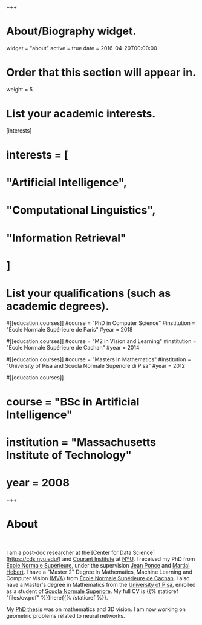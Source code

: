 +++
# About/Biography widget.
widget = "about"
active = true
date = 2016-04-20T00:00:00

# Order that this section will appear in.
weight = 5

# List your academic interests.
[interests]
#  interests = [
#    "Artificial Intelligence",
#    "Computational Linguistics",
#    "Information Retrieval"
#  ]

# List your qualifications (such as academic degrees).
#[[education.courses]]
#course = "PhD in Computer Science"
#institution = "École Normale Supérieure de Paris"
#year = 2018

#[[education.courses]]
#course = "M2 in Vision and Learning"
#institution = "École Normale Supérieure de Cachan"
#year = 2014

#[[education.courses]]
#course = "Masters in Mathematics"
#institution = "University of Pisa and Scuola Normale Superiore di Pisa"
#year = 2012

#[[education.courses]]
#  course = "BSc in Artificial Intelligence"
#  institution = "Massachusetts Institute of Technology"
#  year = 2008
 
+++

# About

<br>

I am a post-doc researcher at the [Center for Data Science]
(https://cds.nyu.edu/) and [Courant Institute](https://cims.nyu.edu/) at [NYU](https://www.nyu.edu/). I received my PhD from [École Normale
Supérieure](http://www.ens.fr/?lang=fr), under the supervision [Jean
Ponce](http://www.di.ens.fr/~ponce/) and [Martial
Hebert](https://www.ri.cmu.edu/person.html?person_id=109). I have a "Master 2" 
Degree in Mathematics, Machine Learning and Computer Vision
([MVA](http://www.math.ens-cachan.fr/version-francaise/formations/master-mva/))
from [École Normale Supérieure de
Cachan](http://www.ens-cachan.fr/version-anglaise/). I also have a
Master's degree in Mathematics from the [University of
Pisa](https://www.dm.unipi.it/index.html/), enrolled as a student of [Scuola
Normale Superiore](http://en.sns.it/). My full CV is {{% staticref
"files/cv.pdf" %}}here{{% /staticref %}}.

My [PhD thesis](https://hal.inria.fr/tel-01856415v2) was on mathematics and 3D
vision. I am now working on geometric problems related to neural networks.



<!-- 
During my PhD, I worked on applying mathematical tools
I am currently learning
about neural networks, and I am interested in studying. 

In general, I believe that 
Click here
language
for studying 
 geometric tools.
the [Inria Willow
project](http://www.di.ens.fr/willow), part of the
[Department of Computer Science](http://www.di.ens.fr) at
[École Normale Supérieure](http://www.ens.fr/?lang=fr). I am
supervised by [Jean Ponce](http://www.di.ens.fr/~ponce/) and
[Martial
Hebert](https://www.ri.cmu.edu/person.html?person_id=109). I
have a Master 2 Degree in Mathematics, Machine Learning and Computer Vision
([MVA](http://www.math.ens-cachan.fr/version-francaise/formations/master-mva/))
from [École Normale Supérieure de
Cachan](http://www.ens-cachan.fr/version-anglaise/).
Previously, I received a Master's degree in Mathematics from the [University of
Pisa](https://www.dm.unipi.it/index.html/), enrolled as a
student of [Scuola Normale Superiore](http://en.sns.it/). -->

<!-- Lena Smith is a professor of artificial intelligence at the Stanford AI Lab. Her research interests include distributed robotics, mobile computing and programmable matter. She leads the Robotic Neurobiology group, which develops self-reconfiguring robots, systems of self-organizing robots, and mobile sensor networks.

Lorem ipsum dolor sit amet, consectetur adipiscing elit. Sed neque elit, tristique placerat feugiat ac, facilisis vitae arcu. Proin eget egestas augue. Praesent ut sem nec arcu pellentesque aliquet. Duis dapibus diam vel metus tempus vulputate.  -->
